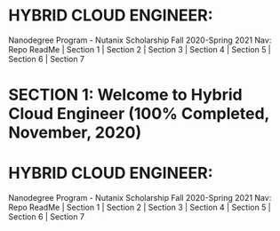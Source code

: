# HYBRID CLOUD ENGINEER: 
Nanodegree Program - Nutanix Scholarship Fall 2020-Spring 2021
Nav: Repo ReadMe | Section 1 | Section 2 | Section 3 | Section 4 | Section 5 | Section 6 | Section 7 

# SECTION 1: Welcome to Hybrid Cloud Engineer (100% Completed, November, 2020) 


# HYBRID CLOUD ENGINEER: 
Nanodegree Program - Nutanix Scholarship Fall 2020-Spring 2021
Nav: Repo ReadMe | Section 1 | Section 2 | Section 3 | Section 4 | Section 5 | Section 6 | Section 7 

